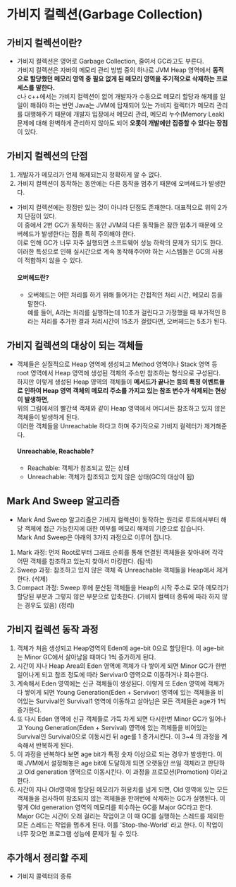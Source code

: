 # 가비지 컬렉션(Garbage Collection)

## 가비지 컬렉션이란?
- 가비지 컬렉션은 영어로 Garbage Collection, 줄여서 GC라고도 부른다.  
가비지 컬렉션은 자바의 메모리 관리 방법 중의 하나로 JVM Heap 영역에서 **동적으로 할당했던 메모리 영역 중 필요 없게 된 메모리 영역을 주기적으로 삭제하는 프로세스를 말한다.**  
c나 c++에서는 가비지 컬렉션이 없어 개발자가 수동으로 메모리 할당과 해제를 일일이 해줘야 하는 반면 Java는 JVM에 탑재되어 있는 가비지 컬렉터가 메모리 관리를 대행해주기 때문에 개발자 입장에서 메모리 관리, 메모리 누수(Memory Leak) 문제에 대해 완벽하게 관리하지 않아도 되어 **오롯이 개발에만 집중할 수 있다는 장점**이 있다.

## 가비지 컬렉션의 단점
1. 개발자가 메모리가 언제 해제되는지 정확하게 알 수 없다.
2. 가비지 컬렉션이 동작하는 동안에는 다른 동작을 멈추기 때문에 오버헤드가 발생한다.

- 가비지 컬렉션에는 장점만 있는 것이 아니라 단점도 존재한다. 대표적으로 위의 2가지 단점이 있다.  
이 중에서 2번 GC가 동작하는 동안 JVM의 다른 동작들은 잠깐 멈추기 때문에 오버헤드가 발생한다는 점을 특히 주의해야 한다.  
이로 인해 GC가 너무 자주 실행되면 소프트웨어 성능 하락의 문제가 되기도 한다. 이러한 특성으로 인해 실시간으로 계속 동작해주어야 하는 시스템들은 GC의 사용이 적합하지 않을 수 있다.  

  #### 오버헤드란?
  - 오버헤드는 어떤 처리를 하기 위해 들어가는 간접적인 처리 시간, 메모리 등을 말한다.  
  예를 들어, A라는 처리를 실행하는데 10초가 걸린다고 가정했을 때 부가적인 B라는 처리를 추가한 결과 처리시간이 15초가 걸렸다면, 오버헤드는 5초가 된다.

## 가비지 컬렉션의 대상이 되는 객체들
- 객체들은 실질적으로 Heap 영역에 생성되고 Method 영역이나 Stack 영역 등 root 영역에서 Heap 영역에 생성된 객체의 주소만 참조하는 형식으로 구성된다.  
하지만 이렇게 생성된 Heap 영역의 객체들이 **메서드가 끝나는 등의 특정 이벤트들로 인하여 Heap 영역 객체의 메모리 주소를 가지고 있는 참조 변수가 삭제되는 현상이 발생하면**,  
위의 그림에서의 빨간색 객체와 같이 Heap 영역에서 어디서든 참조하고 있지 않은 객체들이 발생하게 된다.  
이러한 객체들을 Unreachable 하다고 하며 주기적으로 가비지 컬렉터가 제거해준다.

  #### Unreachable, Reachable?
  - Reachable: 객체가 참조되고 있는 상태
  - Unreachable: 객체가 참조되고 있지 않은 상태(GC의 대상이 됨)

## Mark And Sweep 알고리즘
- Mark And Sweep 알고리즘은 가비지 컬렉션이 동작하는 원리로 루트에서부터 해당 객체에 접근 가능한지에 대한 여부를 메모리 해제의 기준으로 잡습니다.  
Mark And Sweep은 아래의 3가지 과정으로 이루어 집니다.

1. Mark 과정: 먼저 Root로부터 그래프 순회를 통해 연결된 객체들을 찾아내어 각각 어떤 객체를 참조하고 있는지 찾아서 마킹한다. (탐색)
2. Sweep 과정: 참조하고 있지 않은 객체 즉 Unreachable 객체들을 Heap에서 제거한다. (삭제)
3. Compact 과정: Sweep 후에 분산된 객체들을 Heap의 시작 주소로 모아 메모리가 할당된 부분과 그렇지 않은 부분으로 압축한다. (가비지 컬렉터 종류에 따라 하지 않는 경우도 있음) (정리)

## 가비지 컬렉션 동작 과정
1. 객체가 처음 생성되고 Heap영역의 Eden에 age-bit 0으로 할당된다. 이 age-bit는 Minor GC에서 살아남을 때마다 1씩 증가하게 된다.
2. 시간이 지나 Heap Area의 Eden 영역에 객체가 다 쌓이게 되면 Minor GC가 한번 일어나게 되고 참조 정도에 따라 Servivar0 영역으로 이동하거나 회수한다.
3. 계속해서 Eden 영역에는 신규 객체들이 생성된다. 이렇게 또 Eden 영역에 객체가 다 쌓이게 되면 Young Generation(Eden + Servivor) 영역에 있는 객체들을 비어있는 Survival인 Survival1 영역에 이동하고 살아남은 모든 객체들은 age가 1씩 증가한다.
4. 또 다시 Eden 영역에 신규 객체들로 가득 차게 되면 다시한번 Minor GC가 일어나고 Young Generation(Eden + Servival) 영역에 있는 객체들을 비어있는 Survival인 Survival0으로 이동시킨 뒤 age를 1 증가시킨다. 이 3~4 의 과정을 계속해서 반복하게 된다.
5. 이 과정을 반복하다 보면 age bit가 특정 숫자 이상으로 되는 경우가 발생한다. 이 때 JVM에서 설정해놓은 age bit에 도달하게 되면 오랫동안 쓰일 객체라고 판단하고 Old generation 영역으로 이동시킨다. 이 과정을 프로모션(Promotion) 이라고 한다.
6. 시간이 지나 Old영역에 할당된 메모리가 허용치를 넘게 되면, Old 영역에 있는 모든 객체들을 검사하여 참조되지 않는 객체들을 한꺼번에 삭제하는 GC가 실행된다. 이렇게 Old generation 영역의 메모리를 회수하는 GC를 Major GC라고 한다. Major GC는 시간이 오래 걸리는 작업이고 이 때 GC를 실행하는 스레드를 제외한 모든 스레드는 작업을 멈추게 된다. 이를 'Stop-the-World' 라고 한다. 이 작업이 너무 잦으면 프로그램 성능에 문제가 될 수 있다.


## 추가해서 정리할 주제
- 가비지 콜렉터의 종류